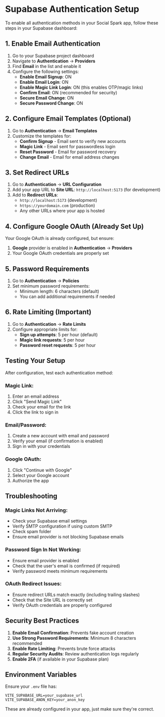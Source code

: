 # Supabase Authentication Setup

To enable all authentication methods in your Social Spark app, follow these steps in your Supabase dashboard:

## 1. Enable Email Authentication

1. Go to your Supabase project dashboard
2. Navigate to **Authentication** → **Providers**
3. Find **Email** in the list and enable it
4. Configure the following settings:
   - **Enable Email Signup**: ON
   - **Enable Email Login**: ON
   - **Enable Magic Link Login**: ON (this enables OTP/magic links)
   - **Confirm Email**: ON (recommended for security)
   - **Secure Email Change**: ON
   - **Secure Password Change**: ON

## 2. Configure Email Templates (Optional)

1. Go to **Authentication** → **Email Templates**
2. Customize the templates for:
   - **Confirm Signup** - Email sent to verify new accounts
   - **Magic Link** - Email sent for passwordless login
   - **Reset Password** - Email for password recovery
   - **Change Email** - Email for email address changes

## 3. Set Redirect URLs

1. Go to **Authentication** → **URL Configuration**
2. Add your app URL to **Site URL**: `http://localhost:5173` (for development)
3. Add to **Redirect URLs**:
   - `http://localhost:5173` (development)
   - `https://yourdomain.com` (production)
   - Any other URLs where your app is hosted

## 4. Configure Google OAuth (Already Set Up)

Your Google OAuth is already configured, but ensure:
1. **Google** provider is enabled in **Authentication** → **Providers**
2. Your Google OAuth credentials are properly set

## 5. Password Requirements

1. Go to **Authentication** → **Policies**
2. Set minimum password requirements:
   - Minimum length: 6 characters (default)
   - You can add additional requirements if needed

## 6. Rate Limiting (Important)

1. Go to **Authentication** → **Rate Limits**
2. Configure appropriate limits for:
   - **Sign up attempts**: 5 per hour (default)
   - **Magic link requests**: 5 per hour
   - **Password reset requests**: 5 per hour

## Testing Your Setup

After configuration, test each authentication method:

### Magic Link:
1. Enter an email address
2. Click "Send Magic Link"
3. Check your email for the link
4. Click the link to sign in

### Email/Password:
1. Create a new account with email and password
2. Verify your email (if confirmation is enabled)
3. Sign in with your credentials

### Google OAuth:
1. Click "Continue with Google"
2. Select your Google account
3. Authorize the app

## Troubleshooting

### Magic Links Not Arriving:
- Check your Supabase email settings
- Verify SMTP configuration if using custom SMTP
- Check spam folder
- Ensure email provider is not blocking Supabase emails

### Password Sign In Not Working:
- Ensure email provider is enabled
- Check that the user's email is confirmed (if required)
- Verify password meets minimum requirements

### OAuth Redirect Issues:
- Ensure redirect URLs match exactly (including trailing slashes)
- Check that the Site URL is correctly set
- Verify OAuth credentials are properly configured

## Security Best Practices

1. **Enable Email Confirmation**: Prevents fake account creation
2. **Use Strong Password Requirements**: Minimum 8 characters recommended
3. **Enable Rate Limiting**: Prevents brute force attacks
4. **Regular Security Audits**: Review authentication logs regularly
5. **Enable 2FA** (if available in your Supabase plan)

## Environment Variables

Ensure your `.env` file has:
```
VITE_SUPABASE_URL=your_supabase_url
VITE_SUPABASE_ANON_KEY=your_anon_key
```

These are already configured in your app, just make sure they're correct.